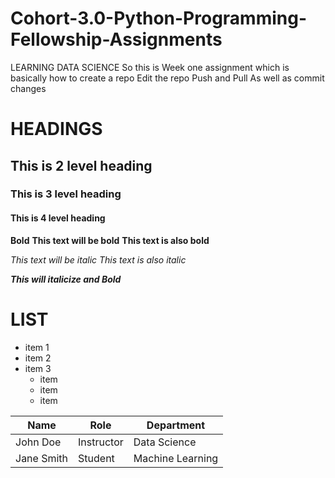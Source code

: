# Cohort-3.0-Python-Programming-Fellowship-Assignments
LEARNING DATA SCIENCE
So this is Week one assignment
which is basically how to 
create a repo
Edit the repo
Push and Pull
As well as commit changes 

# HEADINGS 
## This is 2 level heading 
### This is 3 level heading
#### This is 4 level heading 

**Bold**
**This text will be bold**
__This text is also bold__

*This text will be italic*
_This text is also italic_

_**This will italicize and Bold**_

# LIST
- item 1
- item 2
- item 3
  - item
  - item
  - item

| Name         | Role          | Department       |
|--------------|---------------|------------------|
| John Doe     | Instructor    | Data Science     |
| Jane Smith   | Student       | Machine Learning |

